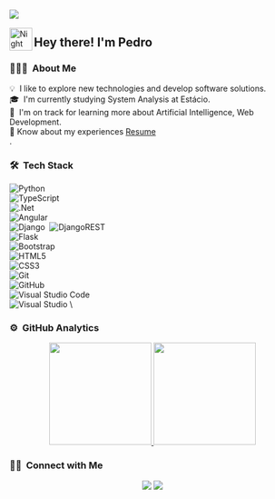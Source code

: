 ### ![](https://komarev.com/ghpvc/?username=ArthurTZ)
<img alt="Night Coding" src="./assets/Hand%20Wave.gif" width='40' align="left"/><h2>Hey there! I'm Pedro</h2>


<!-- ### 👋 &nbsp;Hey there! I'm Arthur -->

### 👨🏻‍💻 &nbsp;About Me

💡 &nbsp;I like to explore new technologies and develop software solutions.\
🎓 &nbsp;I'm currently studying System Analysis at Estácio.\
🌱 &nbsp;I'm on track for learning more about Artificial Intelligence, Web Development.\
📄 Know about my experiences <a href="https://github.com/ArthurTZ/CV/blob/master/eng_cv.pdf" target="blank">Resume</a>
<br/>.


### 🛠 &nbsp;Tech Stack

![Python](https://img.shields.io/badge/python-3670A0?style=for-the-badge&logo=python&logoColor=ffdd54)&nbsp;\
![TypeScript](https://img.shields.io/badge/typescript-%23007ACC.svg?style=for-the-badge&logo=typescript&logoColor=white)&nbsp;\
![.Net](https://img.shields.io/badge/.NET-5C2D91?style=for-the-badge&logo=.net&logoColor=white)&nbsp;\
![Angular](https://img.shields.io/badge/angular-%23DD0031.svg?style=for-the-badge&logo=angular&logoColor=white)&nbsp;\
![Django](https://img.shields.io/badge/django-%23092E20.svg?style=for-the-badge&logo=django&logoColor=white)&nbsp;
![DjangoREST](https://img.shields.io/badge/DJANGO-REST-ff1709?style=for-the-badge&logo=django&logoColor=white&color=ff1709&labelColor=gray)&nbsp;\
![Flask](https://img.shields.io/badge/flask-%23000.svg?style=for-the-badge&logo=flask&logoColor=white)&nbsp;\
![Bootstrap](https://img.shields.io/badge/bootstrap-%238511FA.svg?style=for-the-badge&logo=bootstrap&logoColor=white)\
![HTML5](https://img.shields.io/badge/html5-%23E34F26.svg?style=for-the-badge&logo=html5&logoColor=white)&nbsp;\
![CSS3](https://img.shields.io/badge/css3-%231572B6.svg?style=for-the-badge&logo=css3&logoColor=white)&nbsp;\
![Git](https://img.shields.io/badge/git-%23F05033.svg?style=for-the-badge&logo=git&logoColor=white)&nbsp;\
![GitHub](https://img.shields.io/badge/github-%23121011.svg?style=for-the-badge&logo=github&logoColor=white)&nbsp;\
![Visual Studio Code](https://img.shields.io/badge/Visual%20Studio%20Code-0078d7.svg?style=for-the-badge&logo=visual-studio-code&logoColor=white)&nbsp;\
![Visual Studio](https://img.shields.io/badge/Visual%20Studio-5C2D91.svg?style=for-the-badge&logo=visual-studio&logoColor=white)&nbsp;\

### ⚙️ &nbsp;GitHub Analytics

<p align="center">
<a href="https://github.com/AVS1508">
  <img height="180em" src="https://github-readme-stats-eight-theta.vercel.app/api?username=ArthurTZ&show_icons=true&theme=algolia&include_all_commits=true&count_private=true"/>
  <img height="180em" src="https://github-readme-stats-eight-theta.vercel.app/api/top-langs/?username=ArthurTZ&layout=compact&langs_count=8&theme=algolia"/>
</a>
</p>

### 🤝🏻 &nbsp;Connect with Me

<p align="center">
<a href="https://www.linkedin.com/in/pedro-arthur-dev/"><img src="https://img.shields.io/badge/-Aditya%20Vikram%20Singh-0077B5?style=flat&logo=Linkedin&logoColor=white"/></a>
<a href="mailto:pedroarthurzpyz@outlook.com"><img src="https://img.shields.io/badge/-avsingh@umass.edu-D14836?style=flat&logo=Gmail&logoColor=white"/></a>
</p>


